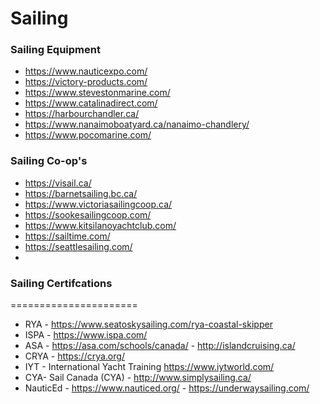 # Sailing
### Sailing Equipment
* https://www.nauticexpo.com/
* https://victory-products.com/
* https://www.stevestonmarine.com/
* https://www.catalinadirect.com/
* https://harbourchandler.ca/
* https://www.nanaimoboatyard.ca/nanaimo-chandlery/
* https://www.pocomarine.com/



### Sailing Co-op's
* https://visail.ca/
* https://barnetsailing.bc.ca/
* https://www.victoriasailingcoop.ca/
* https://sookesailingcoop.com/
* https://www.kitsilanoyachtclub.com/
* https://sailtime.com/
* https://seattlesailing.com/
* 

### Sailing Certifcations
======================
* RYA - https://www.seatoskysailing.com/rya-coastal-skipper
* ISPA - https://www.ispa.com/
* ASA - https://asa.com/schools/canada/ - http://islandcruising.ca/
* CRYA - https://crya.org/
* IYT - International Yacht Training https://www.iytworld.com/ 
* CYA-  Sail Canada (CYA) - http://www.simplysailing.ca/
* NauticEd - https://www.nauticed.org/ - https://underwaysailing.com/
